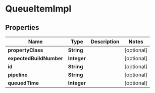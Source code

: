 

# QueueItemImpl


## Properties

Name | Type | Description | Notes
------------ | ------------- | ------------- | -------------
**propertyClass** | **String** |  |  [optional]
**expectedBuildNumber** | **Integer** |  |  [optional]
**id** | **String** |  |  [optional]
**pipeline** | **String** |  |  [optional]
**queuedTime** | **Integer** |  |  [optional]



